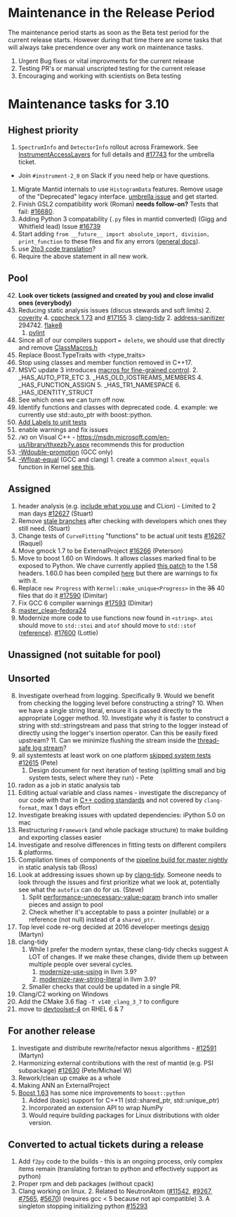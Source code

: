 Maintenance in the Release Period
=================================

The maintenance period starts as soon as the Beta test period for the current release starts.  However during that time there are some tasks that will always take precendence over any work on maintenance tasks.

1. Urgent Bug fixes or vital improvments for the current release
2. Testing PR's or manual unscripted testing for the current release
3. Encouraging and working with scientists on Beta testing


Maintenance tasks for 3.10
==========================

Highest priority
----------------
1. `SpectrumInfo` and `DetectorInfo` rollout across Framework. See [InstrumentAccessLayers](http://docs.mantidproject.org/nightly/concepts/InstrumentAccessLayers.html) for full details and [#17743](https://github.com/mantidproject/mantid/issues/17743) for the umbrella ticket.
  - Join `#instrument-2_0` on Slack if you need help or have questions.
1. Migrate Mantid internals to use `HistogramData` features. Remove usage of the "Deprecated" legacy interface. [umbrella issue](https://github.com/mantidproject/mantid/issues/17641) and get started.
1. Finish GSL2 compatibility work (Roman) **needs follow-on?** Tests that fail: [#16680](https://github.com/mantidproject/mantid/issues/16680).
1. Adding Python 3 compatability (`.py` files in mantid converted) (Gigg and Whitfield lead) Issue [#16739](https://github.com/mantidproject/mantid/issues/16739)
  3. Start adding `from __future__ import absolute_import, division, print_function` to these files and fix any errors ([general docs](http://python-future.org/compatible_idioms.html)).
  4. use [2to3 code translation](https://docs.python.org/2/library/2to3.html)?
  4. Require the above statement in all new work.


Pool
----

42. **Look over tickets (assigned and created by you) and close invalid ones (everybody)**
1. Reducing static analysis issues (discus stewards and soft limits)
   2. [coverity](https://scan.coverity.com/projects/335)
   4. [cppcheck 1.73](http://builds.mantidproject.org/job/master_cppcheck/)  and [#17155](https://github.com/mantidproject/mantid/issues/17155)
   3. [clang-tidy](http://builds.mantidproject.org/view/Static%20Analysis/job/clang_tidy/)
   2. [address-sanitizer](http://builds.mantidproject.org/view/Static%20Analysis/job/address_sanitizer/)
   294742. [flake8](http://builds.mantidproject.org/job/master_flake8/)
   1. [pylint](http://builds.mantidproject.org/job/master_pylint/)
1. Since all of our compilers support `= delete`, we should use that directly and remove [ClassMacros.h](https://github.com/mantidproject/mantid/blob/master/Framework/Kernel/inc/MantidKernel/ClassMacros.h)
1. Replace Boost.TypeTraits with <type_traits>
11. Stop using classes and member function removed in C++17.
   1. MSVC update 3 introduces [macros for fine-grained control](https://blogs.msdn.microsoft.com/vcblog/2016/08/12/stl-fixes-in-vs-2015-update-3/).
       2. _HAS_AUTO_PTR_ETC
       3. _HAS_OLD_IOSTREAMS_MEMBERS
       4. _HAS_FUNCTION_ASSIGN
       5. _HAS_TR1_NAMESPACE
       6. _HAS_IDENTITY_STRUCT
   2. See which ones we can turn off now.
   3. Identify functions and classes with deprecated code.
     4. example: we currently use std::auto_ptr with boost::python.
13. [Add Labels to unit tests](https://github.com/mantidproject/mantid/issues/17453)
1. enable warnings and fix issues
  1. `/W3` on Visual C++ - https://msdn.microsoft.com/en-us/library/thxezb7y.aspx recommends this for production
  1. [-Wdouble-promotion](https://gist.github.com/quantumsteve/38c7be4a5606edecb223) (GCC only)
  1. [-Wfloat-equal](https://gist.github.com/quantumsteve/05b55c0743030b8c439d) (GCC and clang)
    1. create a common `almost_equals` function in Kernel [see this](http://en.cppreference.com/w/cpp/types/numeric_limits/epsilon).


Assigned
--------

1. header analysis (e.g. [include what you use](http://www.mantidproject.org/IWYU) and CLion) - Limited to 2 man days [#12627](https://github.com/mantidproject/mantid/issues/12627) (Stuart)
2. Remove [stale branches](https://github.com/mantidproject/mantid/branches/stale) after checking with developers which ones they still need. (Stuart)
7. Change tests of `CurveFitting` "functions" to be actual unit tests [#16267](https://github.com/mantidproject/mantid/issues/16267) (Raquel)
6. Move gmock 1.7 to be ExternalProject [#16266](https://github.com/mantidproject/mantid/issues/16266) (Peterson)
1. Move to boost 1.60 on Windows. It allows classes marked final to be exposed to Python. We chave currently applied [this patch](https://github.com/boostorg/type_traits/commit/04a8a9ecc2b02b7334a4b3f0459a5f62b855cc68) to the 1.58 headers. 1.60.0 has been compiled [here](https://github.com/mantidproject/thirdparty-msvc2015/tree/boost-160) but there are warnings to fix with it.
13. Replace `new Progress` with `Kernel::make_unique<Progress>` in the ~~35~~ 40 files that do it [#17590](https://github.com/mantidproject/mantid/issues/17590) (Dimitar)
12. Fix GCC 6 compiler warnings [#17593](https://github.com/mantidproject/mantid/issues/17593) (Dimitar)
  1. [master_clean-fedora24](http://builds.mantidproject.org/job/master_clean-fedora24/)
42. Modernize more code to use functions now found in `<string>`. `atoi` should move to `std::stoi` and `atof` should move to `std::stof` ([reference](http://www.cplusplus.com/reference/string/stof/)). [#17600](https://github.com/mantidproject/mantid/issues/17600) (Lottie)

Unassigned (not suitable for pool)
----------------------------------


Unsorted
--------

8. Investigate overhead from logging. Specifically
   9. Would we benefit from checking the logging level before constructing a string?
   10. When we have a single string literal, ensure it is passed directly to the appropriate Logger method.
   10. Investigate why it is faster to construct a string with std::stringstream and pass that string to the logger instead of directly using the logger's insertion operator. Can this be easily fixed upstream?
   11. Can we minimize flushing the stream inside the [thread-safe log stream](https://github.com/mantidproject/mantid/blob/master/Framework/Kernel/src/ThreadSafeLogStream.cpp)?
1. all systemtests at least work on one platform [skipped system tests](http://developer.mantidproject.org/systemtests/) [#12615](https://github.com/mantidproject/mantid/issues/12615) (Pete)
   1. Design document for next iteration of testing (splitting small and big system tests, select where they run) - Pete
1093777. radon as a job in static analysis tab
1. Editing actual variable and class names - investigate the discrepancy of our code with that in [C++ coding standards](http://www.mantidproject.org/C%2B%2B_Coding_Standards) and not covered by `clang-format`, max 1 days effort
1. Investigate breaking issues with updated dependencies: iPython 5.0 on mac
1. Restructuring `Framework` (and whole package structure) to make building and exporting classes easier
2. Investigate and resolve differences in fitting tests on different compilers & platforms.
1084. Compilation times of components of the [pipeline build for master nightly](http://builds.mantidproject.org/view/Master%20Pipeline/) in static analysis tab (Ross)
1. Look at addressing issues shown up by [clang-tidy](http://builds.mantidproject.org/view/Static%20Analysis/job/clang_tidy). Someone needs to look through the issues and first prioritize what we look at, potentially see what the `autofix` can do for us. (Steve)
   1.  Split [performance-unnecessary-value-param](https://github.com/mantidproject/mantid/tree/performance-unnecessary-value-param) branch into smaller pieces and assign to pool
      1. Check whether it's acceptable to pass a pointer (nullable) or a reference (not null) instead of a `shared_ptr`.
23. Top level code re-org decided at 2016 developer meetings [design](https://github.com/mantidproject/documents/pull/11) (Martyn)
9. clang-tidy
     1. While I prefer the modern syntax, these clang-tidy checks suggest A LOT of changes. If we make these changes, divide them up between multiple people over several cycles.
         1. [modernize-use-using](https://github.com/llvm-mirror/clang-tools-extra/blob/73313677032e42e218e72a4e388bbdc179c52da0/docs/clang-tidy/checks/modernize-use-using.rst) in llvm 3.9?
         2. [modernize-raw-string-literal](https://github.com/llvm-mirror/clang-tools-extra/blob/73313677032e42e218e72a4e388bbdc179c52da0/docs/clang-tidy/checks/modernize-raw-string-literal.rst) in llvm 3.9?
      2. Smaller checks that could be updated in a single PR.
10. Clang/C2 working on Windows
   1. Add the CMake 3.6 flag `-T v140_clang_3_7` to configure
14. move to [devtoolset-4](https://www.softwarecollections.org/en/scls/rhscl/devtoolset-4/) on RHEL 6 & 7

For another release
-------------------
1. Investigate and distribute rewrite/refactor nexus algorithms - [#12591](http://github.com/mantidproject/mantid/issues/12591)  (Martyn)
2. Harmonizing external contributions with the rest of mantid (e.g. PSI subpackage) [#12630](https://github.com/mantidproject/mantid/issues/12630) (Pete/Michael W)
3. Rework/clean up cmake as a whole
4. Making ANN an ExternalProject
1. [Boost 1.63](http://www.boost.org/users/history/version_1_63_0.html) has some nice improvements to `boost::python`
   1. Added (basic) support for C++11 (std::shared_ptr, std::unique_ptr)
   2. Incorporated an extension API to wrap NumPy
   3. Would require building packages for Linux distributions with older version.

Converted to actual tickets during a release
--------------------------------------------

1. Add `f2py` code to the builds - this is an ongoing process, only complex items remain (translating fortran to python and effectively support as python)
1. Proper rpm and deb packages (without cpack)
1. Clang working on linux.
   2. Related to NeutronAtom ([#11542](https://github.com/mantidproject/mantid/issues/11542), [#9267](https://github.com/mantidproject/mantid/issues/9267), [#7565](https://github.com/mantidproject/mantid/issues/7565), [#5670](https://github.com/mantidproject/mantid/issues/5670))  (requires gcc < 5 because not api compatible)
   3. A singleton stopping initializing python [#15293](https://github.com/mantidproject/mantid/issues/15293)
